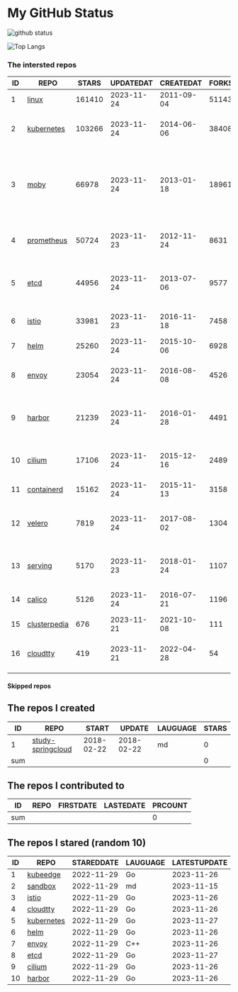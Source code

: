 # My GitHub Status

<img src="https://github-readme-stats-1.yihong0618.vercel.app/api?username=daoqingniu&show_icons=true&&&hide_title=true&count_private=true" alt="github status" />

![Top Langs](https://github-readme-stats-1.yihong0618.vercel.app/api/top-langs/?username=daoqingniu&layout=compact)

<!--START_SECTION:github_repos-->
### The intersted repos
| ID |                              REPO                               | STARS  | UPDATEDAT  | CREATEDAT  | FORKSCOUNT |                                                DESCRIPTIONS                                                |
|----|-----------------------------------------------------------------|--------|------------|------------|------------|------------------------------------------------------------------------------------------------------------|
|  1 | [linux](https://github.com/torvalds/linux)                      | 161410 | 2023-11-24 | 2011-09-04 |      51143 | Linux kernel source tree                                                                                   |
|  2 | [kubernetes](https://github.com/kubernetes/kubernetes)          | 103266 | 2023-11-24 | 2014-06-06 |      38408 | Production-Grade Container Scheduling and Management                                                       |
|  3 | [moby](https://github.com/moby/moby)                            |  66978 | 2023-11-24 | 2013-01-18 |      18961 | The Moby Project - a collaborative project for the container ecosystem to assemble container-based systems |
|  4 | [prometheus](https://github.com/prometheus/prometheus)          |  50724 | 2023-11-23 | 2012-11-24 |       8631 | The Prometheus monitoring system and time series database.                                                 |
|  5 | [etcd](https://github.com/etcd-io/etcd)                         |  44956 | 2023-11-24 | 2013-07-06 |       9577 | Distributed reliable key-value store for the most critical data of a distributed system                    |
|  6 | [istio](https://github.com/istio/istio)                         |  33981 | 2023-11-23 | 2016-11-18 |       7458 | Connect, secure, control, and observe services.                                                            |
|  7 | [helm](https://github.com/helm/helm)                            |  25260 | 2023-11-24 | 2015-10-06 |       6928 | The Kubernetes Package Manager                                                                             |
|  8 | [envoy](https://github.com/envoyproxy/envoy)                    |  23054 | 2023-11-24 | 2016-08-08 |       4526 | Cloud-native high-performance edge/middle/service proxy                                                    |
|  9 | [harbor](https://github.com/goharbor/harbor)                    |  21239 | 2023-11-24 | 2016-01-28 |       4491 | An open source trusted cloud native registry project that stores, signs, and scans content.                |
| 10 | [cilium](https://github.com/cilium/cilium)                      |  17106 | 2023-11-24 | 2015-12-16 |       2489 | eBPF-based Networking, Security, and Observability                                                         |
| 11 | [containerd](https://github.com/containerd/containerd)          |  15162 | 2023-11-24 | 2015-11-13 |       3158 | An open and reliable container runtime                                                                     |
| 12 | [velero](https://github.com/vmware-tanzu/velero)                |   7819 | 2023-11-24 | 2017-08-02 |       1304 | Backup and migrate Kubernetes applications and their persistent volumes                                    |
| 13 | [serving](https://github.com/knative/serving)                   |   5170 | 2023-11-23 | 2018-01-24 |       1107 | Kubernetes-based, scale-to-zero, request-driven compute                                                    |
| 14 | [calico](https://github.com/projectcalico/calico)               |   5126 | 2023-11-24 | 2016-07-21 |       1196 | Cloud native networking and network security                                                               |
| 15 | [clusterpedia](https://github.com/clusterpedia-io/clusterpedia) |    676 | 2023-11-21 | 2021-10-08 |        111 | The Encyclopedia of Kubernetes clusters                                                                    |
| 16 | [cloudtty](https://github.com/cloudtty/cloudtty)                |    419 | 2023-11-21 | 2022-04-28 |         54 | A Friendly Kubernetes CloudShell (Web Terminal) !                                                          |



#### Skipped repos
<!--END_SECTION:github_repos-->

<!--START_SECTION:my_github-->
## The repos I created
| ID  |                                 REPO                                 |   START    |   UPDATE   | LAUGUAGE | STARS |
|-----|----------------------------------------------------------------------|------------|------------|----------|-------|
|   1 | [study-springcloud](https://github.com/daoqingniu/study-springcloud) | 2018-02-22 | 2018-02-22 | md       |     0 |
| sum |                                                                      |            |            |          |     0 |

## The repos I contributed to
| ID  | REPO | FIRSTDATE | LASTEDATE | PRCOUNT |
|-----|------|-----------|-----------|---------|
| sum |      |           |           |       0 |

## The repos I stared (random 10)
| ID |                          REPO                          | STAREDDATE | LAUGUAGE | LATESTUPDATE |
|----|--------------------------------------------------------|------------|----------|--------------|
|  1 | [kubeedge](https://github.com/kubeedge/kubeedge)       | 2022-11-29 | Go       | 2023-11-26   |
|  2 | [sandbox](https://github.com/cncf/sandbox)             | 2022-11-29 | md       | 2023-11-15   |
|  3 | [istio](https://github.com/istio/istio)                | 2022-11-29 | Go       | 2023-11-26   |
|  4 | [cloudtty](https://github.com/cloudtty/cloudtty)       | 2022-11-29 | Go       | 2023-11-26   |
|  5 | [kubernetes](https://github.com/kubernetes/kubernetes) | 2022-11-29 | Go       | 2023-11-27   |
|  6 | [helm](https://github.com/helm/helm)                   | 2022-11-29 | Go       | 2023-11-26   |
|  7 | [envoy](https://github.com/envoyproxy/envoy)           | 2022-11-29 | C++      | 2023-11-26   |
|  8 | [etcd](https://github.com/etcd-io/etcd)                | 2022-11-29 | Go       | 2023-11-27   |
|  9 | [cilium](https://github.com/cilium/cilium)             | 2022-11-29 | Go       | 2023-11-26   |
| 10 | [harbor](https://github.com/goharbor/harbor)           | 2022-11-29 | Go       | 2023-11-26   |

<!--END_SECTION:my_github-->
